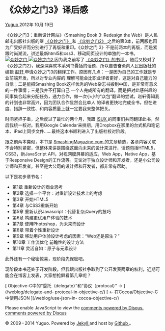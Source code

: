 #  《众妙之门3》译后感

[ Yuguo ](http://yuguo.us) 2012年 10月 19日

《众妙之门3：重新设计网站》（Smashing Book 3: Redesign the Web）是人民邮电出版社出版的继 [ 《众妙之门》
](http://book.douban.com/subject/5351808/) 和 [ 《众妙之门2》
](http://book.douban.com/subject/10575920/) 之后的第3本，前两版也因为广受好评而分别进行了再版和重印。《众妙之门
3》不是前两本的再版，而是紧跟时尚潮流，讲述最新html5和css3、移动网页设计的单独的一本书。 [
![众妙之门](http://img1.douban.com/mpic/s4539433.jpg)
](http://img1.douban.com/lpic/s4539433.jpg) [
![众妙之门2](http://img1.douban.com/mpic/s9071823.jpg)
](http://img1.douban.com/lpic/s9071823.jpg) 因为我之前写了 [ 《众妙之门》的书评
](http://yuguo.us/weblog/the-smashing-book/)
，随后又校对了《众妙之门2》，我深深喜欢本系列书囊括的话题，所以自告奋勇向人民出版社的编辑 [ 赵轩
](http://weibo.com/u/2216685563) 申请众妙之门3的翻译工作。原因有几点：一是因为自己的工作就是专业前端开发，所以对专业内容的
理解可能会比职业译者更好，这是对自己能力的自信；二是能把Smashing Book这样优秀的Web杂志书搬到中国，是非常有意义的一件事情；三是我并不打算自己
一个人完成所有的翻译，而是把对此感兴趣的同事集合起来分配任务，通力合作，做一次小小的“众包”翻译的尝试。赵轩得知我的计划也非常高兴，因为团队合作显然会比单人
的译者更快地完成全书，但在进度、措辞一致性、和内容质量上就一定要我来整体把关。

时间紧担子重，之后度过了最忙的两个月，我跟 [ ISUX ](http://isux.tencent.com/blog)
的同事们共同翻译此书，然后我统一校对。我用Google
Calendar来排期，用Dropbox在家里的台式机和笔记本、iPad上同步文件……最终这本书顺利进入了出版社校对阶段。

跟之前两本类似，本书是 [ SmashingMagazine.com ](http://www.smashingmagazine.com/)
的文章精选，各章内容关联不会特别紧密，但整体来讲是围绕这面向未来的设计来进行，话题包括HTML5，CSS3，新JavaScript
API，对视网膜屏幕的适应，Web App，Native App，基于Responsive
Design的工作流等。无论对于独立设计师和开发者，还是小公司设计师和开发者，甚至是大公司的设计师和开发者，都非常有帮助。

以下是初步章节名：

  * 第1章 重新设计的商业思考 
  * 第2章 选择一个平台：对重新设计技术上的考虑 
  * 第3章 开始HTML5 
  * 第4章 与CSS3重新开始 
  * 第5章 重新认识Javascript：代替复杂jQuery的技巧 
  * 第6章 构建更优用户体验的技术 
  * 第7章 使用Photoshop，为未来而设计 
  * 第8章 带着个性重新设计 
  * 第9章 移动用户体验设计考虑的因素：“Web还是原生？” 
  * 第10章 工作流优化 前瞻性的设计方法 
  * 第11章 灵活自如：原子与元素设计 

此外还有一个秘密惊喜，现阶段先保密吧。

现阶段本书还处于开发阶段，但我跟出版社争取到了公开发表两章的权利，近期可能会在博客上发表，大家想抢鲜看第几章呢？

[ Objective-C中的“委托（delegate）”和“协议（protocal）” → ](/weblog/delegate-and-
protocal-in-objective-c/) [ ← 在Cocoa/Objective-C中使用JSON ](/weblog/use-json-in-
cocoa-objective-c/)

Please enable JavaScript to view the [ comments powered by Disqus.
](http://disqus.com/?ref_noscript) [ comments powered by  Disqus
](http://disqus.com)

© 2009 – 2014 Yuguo. Powered by [ Jekyll ](https://github.com/mojombo/jekyll)
and host by [ Github ](https://github.com/yuguo) 。

